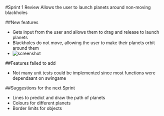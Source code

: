 #Sprint 1 Review
	Allows the user to launch planets around non-moving blackholes

##New features
+ Gets input from the user and allows them to drag and release to launch planets
+ Blackholes do not move, allowing the user to make their planets orbit around them
+ ![screenshot](prints/Sprint_1/sprint_2_end.JPG)

##Features failed to add
+ Not many unit tests could be implemented since most functions were dependaant on swingame

##Suggestions for the next Sprint
+ Lines to predict and draw the path of planets
+ Colours for different planets
+ Border limits for objects